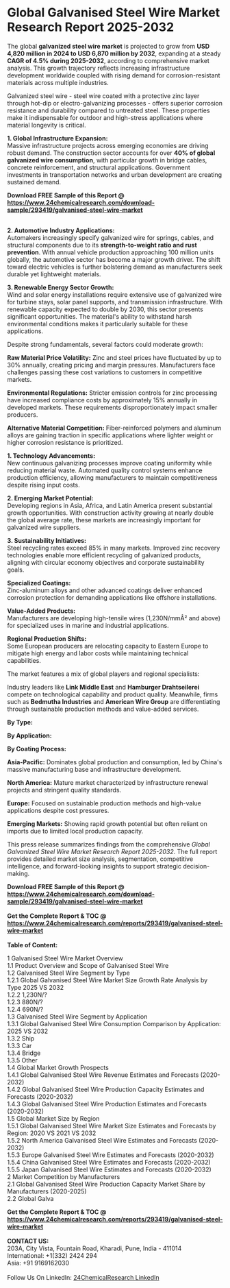 <h1>Global Galvanised Steel Wire Market Research Report 2025-2032</h1><p>The global <strong>galvanized steel wire market</strong> is projected to grow from <strong>USD 4,820 million in 2024 to USD 6,870 million by 2032</strong>, expanding at a steady <strong>CAGR of 4.5% during 2025-2032</strong>, according to comprehensive market analysis. This growth trajectory reflects increasing infrastructure development worldwide coupled with rising demand for corrosion-resistant materials across multiple industries.</p><p>Galvanized steel wire - steel wire coated with a protective zinc layer through hot-dip or electro-galvanizing processes - offers superior corrosion resistance and durability compared to untreated steel. These properties make it indispensable for outdoor and high-stress applications where material longevity is critical.</p><p><strong>1. Global Infrastructure Expansion:</strong><br>
Massive infrastructure projects across emerging economies are driving robust demand. The construction sector accounts for over <strong>40% of global galvanized wire consumption</strong>, with particular growth in bridge cables, concrete reinforcement, and structural applications. Government investments in transportation networks and urban development are creating sustained demand.</p><div><b>Download FREE Sample of this Report @ 
            <a href="https://www.24chemicalresearch.com/download-sample/293419/galvanised-steel-wire-market">
            https://www.24chemicalresearch.com/download-sample/293419/galvanised-steel-wire-market</a></b></div><br><p><strong>2. Automotive Industry Applications:</strong><br>
Automakers increasingly specify galvanized wire for springs, cables, and structural components due to its <strong>strength-to-weight ratio and rust prevention</strong>. With annual vehicle production approaching 100 million units globally, the automotive sector has become a major growth driver. The shift toward electric vehicles is further bolstering demand as manufacturers seek durable yet lightweight materials.</p><p><strong>3. Renewable Energy Sector Growth:</strong><br>
Wind and solar energy installations require extensive use of galvanized wire for turbine stays, solar panel supports, and transmission infrastructure. With renewable capacity expected to double by 2030, this sector presents significant opportunities. The material's ability to withstand harsh environmental conditions makes it particularly suitable for these applications.</p><p>Despite strong fundamentals, several factors could moderate growth:</p><p><strong>Raw Material Price Volatility:</strong> Zinc and steel prices have fluctuated by up to 30% annually, creating pricing and margin pressures. Manufacturers face challenges passing these cost variations to customers in competitive markets.</p><p><strong>Environmental Regulations:</strong> Stricter emission controls for zinc processing have increased compliance costs by approximately 15% annually in developed markets. These requirements disproportionately impact smaller producers.</p><p><strong>Alternative Material Competition:</strong> Fiber-reinforced polymers and aluminum alloys are gaining traction in specific applications where lighter weight or higher corrosion resistance is prioritized.</p><p><strong>1. Technology Advancements:</strong><br>
New continuous galvanizing processes improve coating uniformity while reducing material waste. Automated quality control systems enhance production efficiency, allowing manufacturers to maintain competitiveness despite rising input costs.</p><p><strong>2. Emerging Market Potential:</strong><br>
Developing regions in Asia, Africa, and Latin America present substantial growth opportunities. With construction activity growing at nearly double the global average rate, these markets are increasingly important for galvanized wire suppliers.</p><p><strong>3. Sustainability Initiatives:</strong><br>
Steel recycling rates exceed 85% in many markets. Improved zinc recovery technologies enable more efficient recycling of galvanized products, aligning with circular economy objectives and corporate sustainability goals.</p><p><strong>Specialized Coatings:</strong><br>
	Zinc-aluminum alloys and other advanced coatings deliver enhanced corrosion protection for demanding applications like offshore installations.</p><p><strong>Value-Added Products:</strong><br>
Manufacturers are developing high-tensile wires (1,230N/mmÂ² and above) for specialized uses in marine and industrial applications.</p><p><strong>Regional Production Shifts:</strong><br>
Some European producers are relocating capacity to Eastern Europe to mitigate high energy and labor costs while maintaining technical capabilities.</p><p>The market features a mix of global players and regional specialists:</p><p>Industry leaders like <strong>Link Middle East</strong> and <strong>Hamburger Drahtseilerei</strong> compete on technological capability and product quality. Meanwhile, firms such as <strong>Bedmutha Industries</strong> and <strong>American Wire Group</strong> are differentiating through sustainable production methods and value-added services.</p><p><strong>By Type:</strong></p><p><strong>By Application:</strong></p><p><strong>By Coating Process:</strong></p><p><strong>Asia-Pacific:</strong> Dominates global production and consumption, led by China's massive manufacturing base and infrastructure development.</p><p><strong>North America:</strong> Mature market characterized by infrastructure renewal projects and stringent quality standards.</p><p><strong>Europe:</strong> Focused on sustainable production methods and high-value applications despite cost pressures.</p><p><strong>Emerging Markets:</strong> Showing rapid growth potential but often reliant on imports due to limited local production capacity.</p><p>This press release summarizes findings from the comprehensive <em>Global Galvanized Steel Wire Market Research Report 2025-2032</em>. The full report provides detailed market size analysis, segmentation, competitive intelligence, and forward-looking insights to support strategic decision-making.</p><div><b>Download FREE Sample of this Report @ 
            <a href="https://www.24chemicalresearch.com/download-sample/293419/galvanised-steel-wire-market">
            https://www.24chemicalresearch.com/download-sample/293419/galvanised-steel-wire-market</a></b></div><br><div><b>Get the Complete Report & TOC @ 
            <a href="https://www.24chemicalresearch.com/reports/293419/galvanised-steel-wire-market">
            https://www.24chemicalresearch.com/reports/293419/galvanised-steel-wire-market</a></b></div><br>
            <b>Table of Content:</b><p>1 Galvanised Steel Wire Market Overview<br />
    1.1 Product Overview and Scope of Galvanised Steel Wire<br />
    1.2 Galvanised Steel Wire Segment by Type<br />
        1.2.1 Global Galvanised Steel Wire Market Size Growth Rate Analysis by Type 2025 VS 2032<br />
        1.2.2 1,230N/?<br />
        1.2.3 880N/?<br />
        1.2.4 690N/?<br />
    1.3 Galvanised Steel Wire Segment by Application<br />
        1.3.1 Global Galvanised Steel Wire Consumption Comparison by Application: 2025 VS 2032<br />
        1.3.2 Ship<br />
        1.3.3 Car<br />
        1.3.4 Bridge<br />
        1.3.5 Other<br />
    1.4 Global Market Growth Prospects<br />
        1.4.1 Global Galvanised Steel Wire Revenue Estimates and Forecasts (2020-2032)<br />
        1.4.2 Global Galvanised Steel Wire Production Capacity Estimates and Forecasts (2020-2032)<br />
        1.4.3 Global Galvanised Steel Wire Production Estimates and Forecasts (2020-2032)<br />
    1.5 Global Market Size by Region<br />
        1.5.1 Global Galvanised Steel Wire Market Size Estimates and Forecasts by Region: 2020 VS 2021 VS 2032<br />
        1.5.2 North America Galvanised Steel Wire Estimates and Forecasts (2020-2032)<br />
        1.5.3 Europe Galvanised Steel Wire Estimates and Forecasts (2020-2032)<br />
        1.5.4 China Galvanised Steel Wire Estimates and Forecasts (2020-2032)<br />
        1.5.5 Japan Galvanised Steel Wire Estimates and Forecasts (2020-2032)<br />
2 Market Competition by Manufacturers<br />
    2.1 Global Galvanised Steel Wire Production Capacity Market Share by Manufacturers (2020-2025)<br />
    2.2 Global Galva</p><div><b>Get the Complete Report & TOC @ 
            <a href="https://www.24chemicalresearch.com/reports/293419/galvanised-steel-wire-market">
            https://www.24chemicalresearch.com/reports/293419/galvanised-steel-wire-market</a></b></div><br><b>CONTACT US:</b><br>
            203A, City Vista, Fountain Road, Kharadi, Pune, India - 411014<br>
            International: +1(332) 2424 294<br>
            Asia: +91 9169162030 <br><br>
            Follow Us On LinkedIn: <a href="https://www.linkedin.com/company/24chemicalresearch/">24ChemicalResearch LinkedIn</a>
